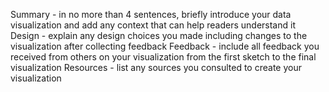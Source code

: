 Summary - in no more than 4 sentences, briefly introduce your data visualization and add any context that can help readers understand it
Design - explain any design choices you made including changes to the visualization after collecting feedback
Feedback - include all feedback you received from others on your visualization from the first sketch to the final visualization
Resources - list any sources you consulted to create your visualization
